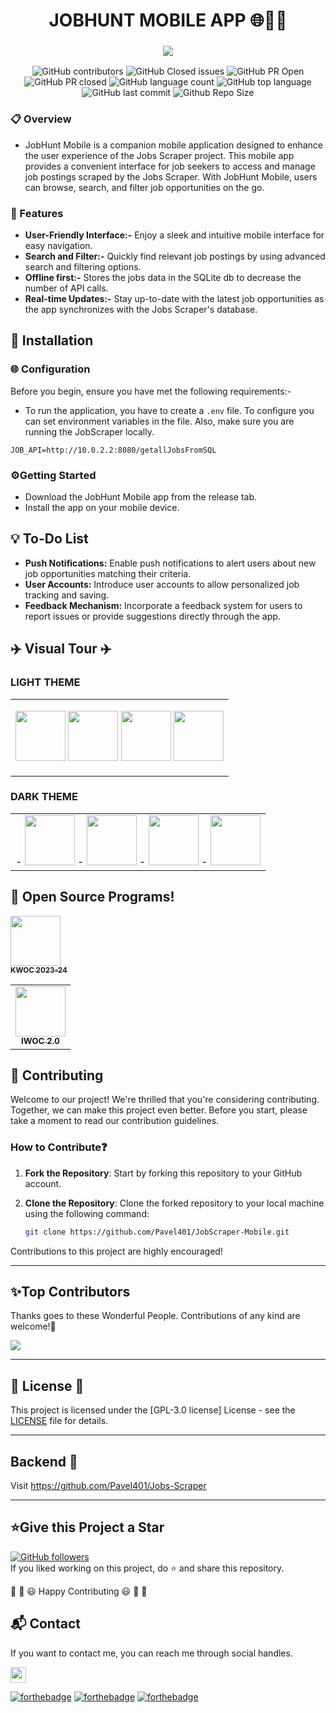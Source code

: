 <div align="center">
  <h1>JOBHUNT MOBILE APP 🌐📱💼</h1>
  <h3> <img align="center" src="https://readme-typing-svg.demolab.com?font=Fira+Code&pause=1000&color=E05D44&random=false&width=900&lines=Job+Hunt:+ A+streamlined+job+searching+and storing+mobile+application."/> </h3>

</div>
  <div align="center">

![GitHub contributors](https://img.shields.io/github/contributors/Pavel401/JobScraper-Mobile?style=for-the-badge&color=blue)
![GitHub Closed issues](https://img.shields.io/github/issues-closed-raw/Pavel401/JobScraper-Mobile?style=for-the-badge&color=brightgreen)
![GitHub PR Open](https://img.shields.io/github/issues-pr/Pavel401/JobScraper-Mobile?style=for-the-badge&color=aqua)
![GitHub PR closed](https://img.shields.io/github/issues-pr-closed-raw/Pavel401/JobScraper-Mobile?style=for-the-badge&color=blue)
![GitHub language count](https://img.shields.io/github/languages/count/Pavel401/JobScraper-Mobile?style=for-the-badge&color=brightgreen)
![GitHub top language](https://img.shields.io/github/languages/top/Pavel401/JobScraper-Mobile?style=for-the-badge&color=aqua)
![GitHub last commit](https://img.shields.io/github/last-commit/Pavel401/JobScraper-Mobile?style=for-the-badge&color=blue)
![Github Repo Size](https://img.shields.io/github/repo-size/Pavel401/JobScraper-Mobile?style=for-the-badge&color=aqua)

</div>

### **📋 Overview**

 - JobHunt Mobile is a companion mobile application designed to enhance the user experience of the Jobs Scraper project. This mobile app provides a convenient interface for job seekers to access and manage job postings scraped by the Jobs Scraper. With JobHunt Mobile, users can browse, search, and filter job opportunities on the go.

### **🌟 Features**

 - **User-Friendly Interface:-** Enjoy a sleek and intuitive mobile interface for easy navigation.
 - **Search and Filter:-** Quickly find relevant job postings by using advanced search and filtering options.
 - **Offline first:-** Stores the jobs data in the SQLite db to decrease the number of API calls.
 - **Real-time Updates:-** Stay up-to-date with the latest job opportunities as the app synchronizes with the Jobs Scraper's database.

## 🚀 Installation

 ### 🌐 Configuration

 Before you begin, ensure you have met the following requirements:-

- To run the application, you have to create a `.env` file. To configure you can set environment variables in the file. 
Also, make sure you are running the JobScraper locally.

```env:-
JOB_API=http://10.0.2.2:8080/getallJobsFromSQL
```

### ⚙️Getting Started
 -   Download the JobHunt Mobile app from the release tab.
 -   Install the app on your mobile device.
## 💡 To-Do List

- **Push Notifications:** Enable push notifications to alert users about new job opportunities matching their criteria.
- **User Accounts:** Introduce user accounts to allow personalized job tracking and saving.
- **Feedback Mechanism:** Incorporate a feedback system for users to report issues or provide suggestions directly through the app.
## **✈️ Visual Tour ✈️**
### **LIGHT THEME**
<table>
</tr>
<td align="center">

 <img src='https://github.com/Pavel401/JobScraper-Mobile/assets/47685150/402a9939-aed2-473a-98e2-e5b42741fbf6' width=80></img> 
 <img src='https://github.com/Pavel401/JobScraper-Mobile/assets/47685150/191e1eb1-5bbd-46be-8ce7-ca01596c62bd' width=80></img> 
 <img src='https://github.com/Pavel401/JobScraper-Mobile/assets/47685150/31dcdc1f-276c-4117-ab08-fda3af0ab513' width=80></img> 
 <img src='https://github.com/Pavel401/JobScraper-Mobile/assets/47685150/fb2d30c1-34f9-4633-aa2c-20f0b2151115' width=80></img> 
 </td> 
 </tr>
</table>

 
### **DARK THEME**
<table>
</tr>
<td align="center">
- <img src='https://github.com/Pavel401/JobScraper-Mobile/assets/47685150/ac2812ac-f0c7-4d94-ad92-2d891fb0b749' width=80></img> 
- <img src='https://github.com/Pavel401/JobScraper-Mobile/assets/47685150/1e76aea2-33a4-4b4d-b4ac-b1f7681bcff8' width=80></img> 
- <img src='https://github.com/Pavel401/JobScraper-Mobile/assets/47685150/ec10ad49-579d-4246-a15e-1715e32a1f47' width=80></img> 
- <img src='https://github.com/Pavel401/JobScraper-Mobile/assets/47685150/f0032f36-f7bb-477b-8f22-e031c6bf58eb' width=80></img> 
</td>
</tr>
</table>


## 🥳 Open Source Programs!
<table>
</tr>
<td align="center">
<a href="https://iwoc.codes/#"><img src="https://github.com/abhisheks008/ML-Crate/blob/main/Assets/Iwoc_S2.png" width=80px height=80px /><br /><sub><b>IWOC 2.0</b></sub></a>
</td> 
<a href="https://kwoc.kossiitkgp.org/"><img src="https://github.com/World-of-ML/ML-Crate/blob/main/Assets/1602335093424.jpg" width=80px height=80px /><br /><sub><b>KWOC 2023-24</b></sub></a>
</td>
</tr>
</table>

## 🚀 Contributing

Welcome to our project! We're thrilled that you're considering contributing. Together, we can make this project even better. Before you start, please take a moment to read our contribution guidelines.

### How to Contribute❓

1. **Fork the Repository**: Start by forking this repository to your GitHub account.

2. **Clone the Repository**: Clone the forked repository to your local machine using the following command:

   ```bash
   git clone https://github.com/Pavel401/JobScraper-Mobile.git


Contributions to this project are highly encouraged! 


</table>

****************************************************************
<h2>✨Top Contributors</h2>   

Thanks goes to these Wonderful People. Contributions of any kind are welcome!🚀 

<!-- ALL-CONTRIBUTORS-LIST:START - Do not remove or modify this section -->
<!-- prettier-ignore-start -->
<!-- markdownlint-disable -->

<a href="https://github.com/Pavel401/JobScraper-Mobile/graphs/contributors">
  <img src="https://contrib.rocks/image?repo=Pavel401/JobScraper-Mobile" />
</a>

<!-- markdownlint-enable -->
<!-- prettier-ignore-end -->
<!-- ALL-CONTRIBUTORS-LIST:END -->


*************************************************************

 
## 🌟 License 🌟

This project is licensed under the [GPL-3.0 license] License - see the [LICENSE](LICENSE) file for details.

---


## Backend 🚧
Visit https://github.com/Pavel401/Jobs-Scraper
**************************************************************
<h2>⭐Give this Project a Star</h2>

[![GitHub followers](https://img.shields.io/github/followers/Pavel401.svg?label=Follow%20@Pavel401&style=social)](https://github.com/Pavel401/)  
If you liked working on this project, do ⭐ and share this repository.

🎉 🎊 😃 Happy Contributing 😃 🎊 🎉

<h2>📬 Contact</h2>

If you want to contact me, you can reach me through social handles.

 <a href="https://www.linkedin.com/in/mabud/,pavelalam401@gmail.com"><img src="https://www.felberpr.com/wp-content/uploads/linkedin-logo.png" width="25"></img></a>



[![forthebadge](https://forthebadge.com/images/badges/built-with-love.svg)](https://forthebadge.com) [![forthebadge](https://forthebadge.com/images/badges/built-by-developers.svg)](https://forthebadge.com) [![forthebadge](https://forthebadge.com/images/badges/built-with-swag.svg)](https://forthebadge.com)
